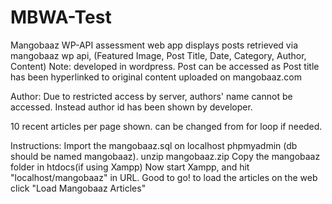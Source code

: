# MBWA-Test
Mangobaaz WP-API assessment
web app displays posts retrieved via mangobaaz wp api, (Featured Image, Post Title, Date, Category, Author, Content) Note: developed in wordpress.
Post can be accessed as Post title has been hyperlinked to original content uploaded on mangobaaz.com

Author: Due to restricted access by server, authors' name cannot be accessed. Instead author id has been shown by developer.

10 recent articles per page shown. can be changed from for loop if needed.


Instructions:
Import the mangobaaz.sql on localhost phpmyadmin (db should be named mangobaaz).
unzip mangobaaz.zip
Copy the mangobaaz folder in htdocs(if using Xampp)
Now start Xampp, and hit "localhost/mangobaaz" in URL.
Good to go!
to load the articles on the web click "Load Mangobaaz Articles"
